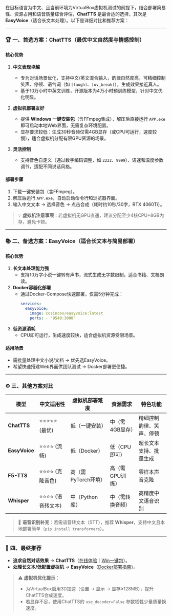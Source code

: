 在目标语言为中文、且当前环境为VirtualBox虚拟机测试的前提下，结合部署简易性、资源占用和语音质量综合评估，**ChatTTS** 是最合适的选择，其次是 **EasyVoice**（适合长文本处理）。以下是详细对比和推荐方案：

---

### 🏆 **一、首选方案：ChatTTS（最优中文自然度与情感控制）**
#### **核心优势**
1. **中文表现卓越**
    - 专为对话场景优化，支持中文/英文混合输入，韵律自然度高，可精细控制笑声、停顿、语气词（如 `[laugh]`、`[uv_break]`），生成效果接近真人。
    - 基于10万小时中英文训练，开源版本为4万小时预训练模型，针对中文优化明显。

2. **虚拟机部署友好**
    - 提供 **Windows 一键安装包**（含FFmpeg集成），解压后直接运行 `APP.exe` 即可启动本地Web界面，无需复杂环境配置。
    - 显存要求较低：生成30秒音频仅需4GB显存（或CPU可运行，速度较慢），适合虚拟机分配有限GPU资源的场景。

3. **灵活控制**
    - 支持音色自定义（通过数字编码调整，如 `2222`、`9999`）、语速和温度参数调节，适配不同说话风格。

#### **部署步骤**
1. 下载一键安装包（含FFmpeg）。
2. 解压后运行 `APP.exe`，自动启动命令行和浏览器界面。
3. 输入中文文本 → 选择音色 → 点击合成（耗时约10秒/30字，RTX 4060Ti）。

> 💡 **虚拟机注意事项**：若虚拟机无GPU直通，建议分配至少4核CPU+8GB内存，避免卡顿。

---

### 📚 **二、备选方案：EasyVoice（适合长文本与简易部署）**
#### **核心优势**
1. **长文本处理能力强**
    - 支持10万字小说一键转有声书，流式生成无字数限制，适合书籍、文档朗读。
2. **Docker容器化部署**
    - 通过Docker-Compose快速部署，仅需5分钟完成：
      ```yaml
      services:
        easyvoice:
          image: cosincox/easyvoice:latest
          ports: - "9549:3000"
      ```
3. **低资源消耗**
    - CPU即可运行，生成速度较快，适合虚拟机资源受限场景。

#### **适用场景**
- 需批量处理中文小说/文档 → 优先选EasyVoice。
- 希望快速搭建Web界面供团队测试 → Docker部署更便捷。

---

### ⚙️ **三、其他方案对比**
| **模型**       | **中文适用性**       | **虚拟机部署难度** | **资源需求**       | **特色功能**                     |
|----------------|---------------------|------------------|-------------------|--------------------------------|
| **ChatTTS**    | ⭐️⭐️⭐️⭐️⭐️ (最优)    | 低（一键安装）     | 中（需4GB显存）    | 精细控制韵律、笑声、停顿         |
| **EasyVoice**  | ⭐️⭐️⭐️⭐️ (流畅)      | 低（Docker）      | 低（CPU即可）      | 超长文本支持、批量生成           |
| **F5-TTS**     | ⭐️⭐️⭐️⭐️ (克隆音色)  | 高（需PyTorch环境）| 高（需GPU训练）    | 零样本声音克隆       |
| **Whisper**    | ⭐️⭐️⭐️⭐️ (语音转文本) | 中（Python库）    | 中（需转换音频）   | 高精度中文语音识别   |

> 🔔 **语音识别补充**：若需语音转文本（STT），推荐 **Whisper**，支持中文且本地部署简单（`pip install transformers`）。

---

### 💎 **四、最终推荐**
- **追求自然对话效果** → **ChatTTS**（[在线体验](https://huggingface.co/2Noise/ChatTTS)｜[Win一键包](https://www.aigchouse.com/1933.html)）。
- **处理长文本/低配置虚拟机** → **EasyVoice**（[Docker部署指南](https://github.com/cosin2077/easyVoice)）。

> ⚠️ **虚拟机优化提示**：
> - 为VirtualBox启用3D加速（设置 → 显示 → 显存≥128MB），提升ChatTTS合成速度。
> - 若显存不足，使用ChatTTS的 `use_decoder=False` 参数牺牲少量质量换速度。